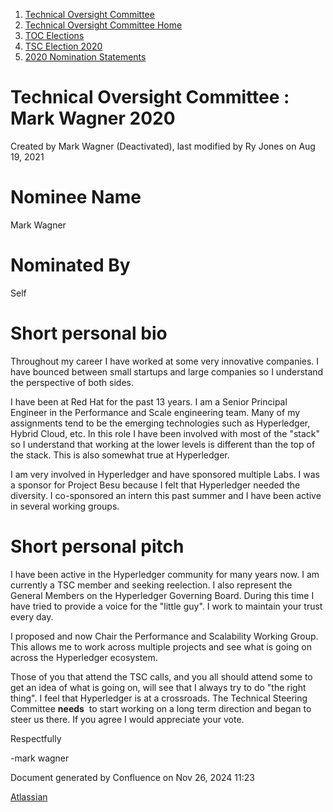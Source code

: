 1. [Technical Oversight Committee](index.html)
2. [Technical Oversight Committee Home](Technical-Oversight-Committee-Home_21430274.html)
3. [TOC Elections](TOC-Elections_21448771.html)
4. [TSC Election 2020](TSC-Election-2020_21434260.html)
5. [2020 Nomination Statements](2020-Nomination-Statements_21451712.html)

# Technical Oversight Committee : Mark Wagner 2020

Created by Mark Wagner (Deactivated), last modified by Ry Jones on Aug 19, 2021

# Nominee Name

Mark Wagner

# Nominated By

Self

# Short personal bio

Throughout my career I have worked at some very innovative companies. I have bounced between small startups and large companies so I understand the perspective of both sides.

I have been at Red Hat for the past 13 years. I am a Senior Principal Engineer in the Performance and Scale engineering team. Many of my assignments tend to be the emerging technologies such as Hyperledger, Hybrid Cloud, etc. In this role I have been involved with most of the "stack" so I understand that working at the lower levels is different than the top of the stack. This is also somewhat true at Hyperledger.

I am very involved in Hyperledger and have sponsored multiple Labs. I was a sponsor for Project Besu because I felt that Hyperledger needed the diversity. I co-sponsored an intern this past summer and I have been active in several working groups.

# Short personal pitch

I have been active in the Hyperledger community for many years now. I am currently a TSC member and seeking reelection. I also represent the General Members on the Hyperledger Governing Board. During this time I have tried to provide a voice for the "little guy". I work to maintain your trust every day.

I proposed and now Chair the Performance and Scalability Working Group. This allows me to work across multiple projects and see what is going on across the Hyperledger ecosystem.

Those of you that attend the TSC calls, and you all should attend some to get an idea of what is going on, will see that I always try to do "the right thing". I feel that Hyperledger is at a crossroads. The Technical Steering Committee **needs**  to start working on a long term direction and began to steer us there. If you agree I would appreciate your vote.

Respectfully

-mark wagner

Document generated by Confluence on Nov 26, 2024 11:23

[Atlassian](http://www.atlassian.com/)
